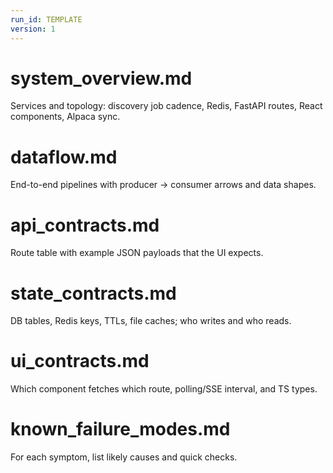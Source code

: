 ```yaml
---
run_id: TEMPLATE
version: 1
---
```


# system_overview.md
Services and topology: discovery job cadence, Redis, FastAPI routes, React components, Alpaca sync.

# dataflow.md
End-to-end pipelines with producer → consumer arrows and data shapes.

# api_contracts.md
Route table with example JSON payloads that the UI expects.

# state_contracts.md
DB tables, Redis keys, TTLs, file caches; who writes and who reads.

# ui_contracts.md
Which component fetches which route, polling/SSE interval, and TS types.

# known_failure_modes.md
For each symptom, list likely causes and quick checks.
